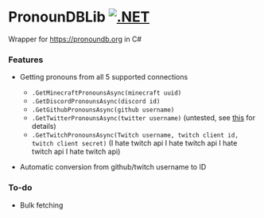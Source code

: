 # PronounDBLib [![.NET](https://github.com/Captain8771/PronounDBLib/actions/workflows/dotnet.yml/badge.svg?branch=master)](https://github.com/Captain8771/PronounDBLib/actions/workflows/dotnet.yml)
 
Wrapper for https://pronoundb.org in C#

### Features
- Getting pronouns from all 5 supported connections
    - `.GetMinecraftPronounsAsync(minecraft uuid)`
    - `.GetDiscordPronounsAsync(discord id)`    
    - `.GetGithubPronounsAsync(github username)`    
    - `.GetTwitterPronounsAsync(twitter username)` (untested, see [this](https://github.com/Captain8771/PronounDBLib/blob/master/PronounDBLibTests/Tests.cs#L43-L49) for details)     
    - `.GetTwitchPronounsAsync(Twitch username, twitch client id, twitch client secret)` (I hate twitch api I hate twitch api I hate twitch api I hate twitch api)

- Automatic conversion from github/twitch username to ID

### To-do
- Bulk fetching

 
